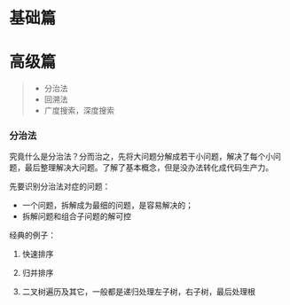 # 基础篇






# 高级篇

> * 分治法
> * 回溯法
> * 广度搜索，深度搜索


### 分治法
究竟什么是分治法？分而治之，先将大问题分解成若干小问题，解决了每个小问题，最后整理解决大问题。了解了基本概念，但是没办法转化成代码生产力。

先要识别分治法对症的问题：
* 一个问题，拆解成为最细的问题，是容易解决的；
* 拆解问题和组合子问题的解可控

经典的例子：
1. 快速排序

2. 归并排序

3. 二叉树遍历及其它，一般都是递归处理左子树，右子树，最后处理根
